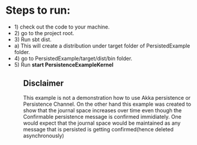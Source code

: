 <h1> Steps to run:</h1>
<ul>
<li>1) check out the code to your machine.</li>
<li>2) go to the project root. </li>
<li>3) Run sbt dist.</li>
	<li>a) This will create a distribution under target folder of PersistedExample folder. </li>
<li>4) go to PersistedExample/target/dist/bin folder.</li>
<li>5) Run <b>start PersistenceExampleKernel</b></li>
<ul>
<h2>	
Disclaimer
</h2>
This example is not a demonstration how to use Akka persistence or Persistence Channel.
On the other hand this example was created to show that the journal space increases over
time even though the Confirmable persistence message is confirmed immidiately. 
One would expect that the journal space would be maintained as any message that is 
persisted is getting confirmed(hence deleted asynchronously)